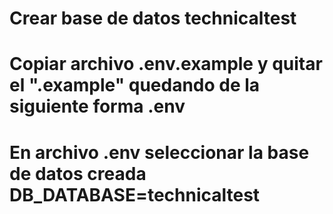 # Crear base de datos technicaltest
# Copiar archivo .env.example y quitar el ".example" quedando de la siguiente forma .env
# En archivo .env seleccionar la base de datos creada DB_DATABASE=technicaltest
